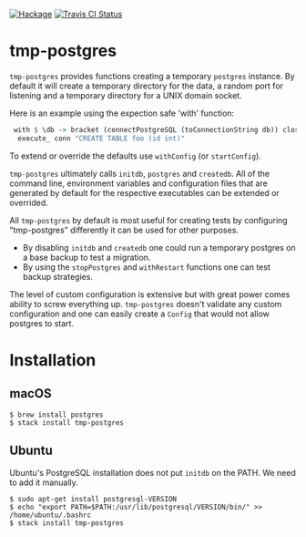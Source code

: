 [![Hackage](https://img.shields.io/hackage/v/tmp-postgres.svg?style=flat)](https://hackage.haskell.org/package/tmp-postgres)
[![Travis CI Status](https://travis-ci.org/jfischoff/tmp-postgres.svg?branch=master)](http://travis-ci.org/jfischoff/tmp-postgres)
# tmp-postgres

`tmp-postgres` provides functions creating a temporary `postgres` instance.
By default it will create a temporary directory for the data,
a random port for listening and a temporary directory for a UNIX
domain socket.

Here is an example using the expection safe 'with' function:

```haskell
 with $ \db -> bracket (connectPostgreSQL (toConnectionString db)) close $ \conn ->
  execute_ conn "CREATE TABLE foo (id int)"
```

To extend or override the defaults use `withConfig` (or `startConfig`).

`tmp-postgres` ultimately calls `initdb`, `postgres` and `createdb`.
All of the command line, environment variables and configuration files
that are generated by default for the respective executables can be
extended or overrided.

All `tmp-postgres` by default is most useful for creating tests by
configuring "tmp-postgres" differently it can be used for other purposes.

* By disabling `initdb` and `createdb` one could run a temporary
postgres on a base backup to test a migration.
* By using the `stopPostgres` and `withRestart` functions one can test
backup strategies.

The level of custom configuration is extensive but with great power comes
ability to screw everything up. `tmp-postgres` doesn't validate any custom
configuration and one can easily create a `Config` that would not allow
postgres to start.

# Installation

## macOS
```
$ brew install postgres
$ stack install tmp-postgres
```

## Ubuntu

Ubuntu's PostgreSQL installation does not put `initdb` on the PATH. We need to add it manually.

```
$ sudo apt-get install postgresql-VERSION
$ echo "export PATH=$PATH:/usr/lib/postgresql/VERSION/bin/" >> /home/ubuntu/.bashrc
$ stack install tmp-postgres
```
